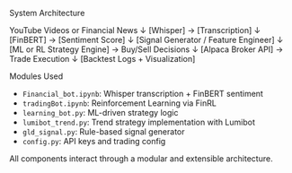 System Architecture

YouTube Videos or Financial News
↓
[Whisper] → [Transcription]
↓
[FinBERT] → [Sentiment Score]
↓
[Signal Generator / Feature Engineer]
↓
[ML or RL Strategy Engine] → Buy/Sell Decisions
↓
[Alpaca Broker API] → Trade Execution
↓
[Backtest Logs + Visualization]

Modules Used

- `Financial_bot.ipynb`: Whisper transcription + FinBERT sentiment
- `tradingBot.ipynb`: Reinforcement Learning via FinRL
- `learning_bot.py`: ML-driven strategy logic
- `lumibot_trend.py`: Trend strategy implementation with Lumibot
- `gld_signal.py`: Rule-based signal generator
- `config.py`: API keys and trading config

All components interact through a modular and extensible architecture.
